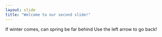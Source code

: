 ```yaml
---
layout: slide
title: "Welcome to our second slide!"
---
```

If winter comes, can spring be far behind
Use the left arrow to go back!
